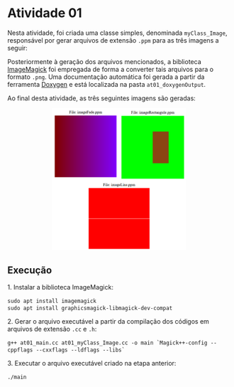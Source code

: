 <h1>Atividade 01</h1>

Nesta atividade, foi criada uma classe simples, denominada `myClass_Image`, responsável por gerar arquivos de extensão `.ppm` para as três imagens a seguir:

Posteriormente à geração dos arquivos mencionados, a biblioteca [ImageMagick](https://imagemagick.org/index.php) foi empregada de forma a converter tais arquivos para o formato `.png`. Uma documentação automática foi gerada a partir da ferramenta [Doxygen](https://www.doxygen.nl/) e está localizada na pasta `at01_doxygenOutput`.

Ao final desta atividade, as três seguintes imagens são geradas:
<div align="center">
  <img src="/Atividade01/expectedOutput.png" width="60%">
</div>

<h2>Execução</h2>
1. Instalar a biblioteca ImageMagick:

```
sudo apt install imagemagick
sudo apt install graphicsmagick-libmagick-dev-compat
```

2\. Gerar o arquivo executável a partir da compilação dos códigos em arquivos de extensão `.cc` e `.h`:

```
g++ at01_main.cc at01_myClass_Image.cc -o main `Magick++-config --cppflags --cxxflags --ldflags --libs`
```

3\. Executar o arquivo executável criado na etapa anterior:

```
./main
```
